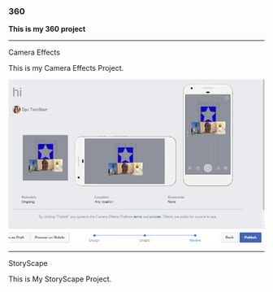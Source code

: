### 360

**This is my 360 project**

<script src="//360.vizor.io/scripts/embed.js" data-vizorurl="https://360.vizor.io/embed/v/bddmn" ></script>

***

Camera Effects

This is my Camera Effects Project.

![Alex (2).PNG](https://github.com/alcoceralex/alcoceralex.github.io/blob/master/Alex%20(2).PNG?raw=true "Optional Title")

***

StoryScape

This is My StoryScape Project.

<script src="//360.vizor.io/scripts/embed.js" data-vizorurl="https://patches.vizor.io/embed/alcocer/uhhscooby-2-copy-copy-copy-copy-copy-copy-copy" ></script>
